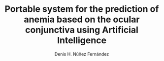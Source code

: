 ---
paperId: 14
author: Denis H. Núñez Fernández
publicationauthor: Núñez Fernández, D. H.
title: Portable system for the prediction of anemia based on the ocular conjunctiva using Artificial Intelligence 
pdf: Poster_Nunez_Dennis.pdf
poster: --
alt: --
type: Poster
topic: Medical Imaging
link: https://research.latinxinai.org/papers/neurips/2019/pdf/Poster_Nunez_Dennis.pdf
conference: neurips
year: 2019
tags: neurips-2019
location: Vancouver, Canada
---
